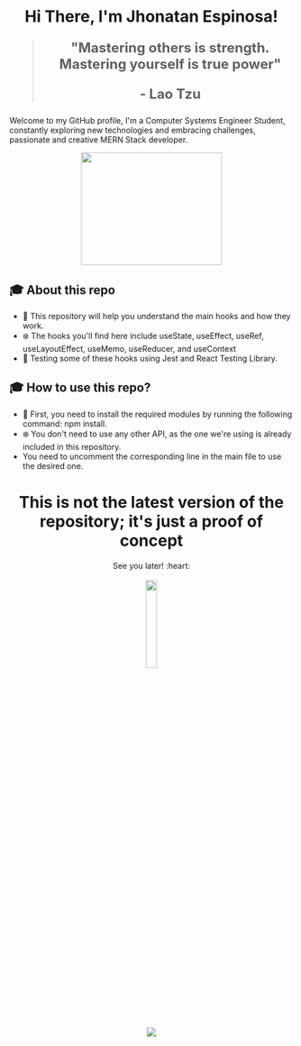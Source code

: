 <h1 align="center">Hi There, I'm Jhonatan Espinosa!</h1>

<blockquote style="font-size: 24px;">
  <p align="center">
    <strong>"Mastering others is strength.  Mastering yourself is true power"</strong>
  </p>
  <p align="center">
    <strong align="center">- Lao Tzu</strong>
  </p>
</blockquote>

Welcome to my GitHub profile, I'm a Computer Systems Engineer Student, constantly exploring new technologies and embracing challenges, passionate and creative MERN Stack developer.

<p align="center"><img width="250" height="200" src="https://i.giphy.com/media/v1.Y2lkPTc5MGI3NjExbTQ5eTY4bW5kdWUybTYzNGdwZGs1OHhpaHM1ejhsY2VuNTUwNHNxOCZlcD12MV9pbnRlcm5hbF9naWZfYnlfaWQmY3Q9Zw/3oKIPnAiaMCws8nOsE/giphy.gif"></p>

## :mortar_board: About this repo

- :ant: This repository will help you understand the main hooks and how they work.
- :snowflake: The hooks you'll find here include useState, useEffect, useRef, useLayoutEffect, useMemo, useReducer, and useContext
- :fallen_leaf: Testing some of these hooks using Jest and React Testing Library.

## :mortar_board: How to use this repo?

- :ant: First, you need to install the required modules by running the following command: npm install.
- :snowflake: You don't need to use any other API, as the one we're using is already included in this repository.
- You need to uncomment the corresponding line in the main file to use the desired one.

<h1 align="center">This is not the latest version of the repository; it's just a proof of concept</h1>

<p align="center">
  See you later! :heart:
  <br />
  <br />
  <img src="https://media.giphy.com/media/jpVnC65DmYeyRL4LHS/giphy.gif" width="20%">
</p>

<p align="center"><img src="https://capsule-render.vercel.app/api?type=waving&height=150&color=4b0082&reversal=false&textBg=false&section=footer&fontAlign=61&descAlign=60&fontAlignY=60&descAlignY=60"></p>
